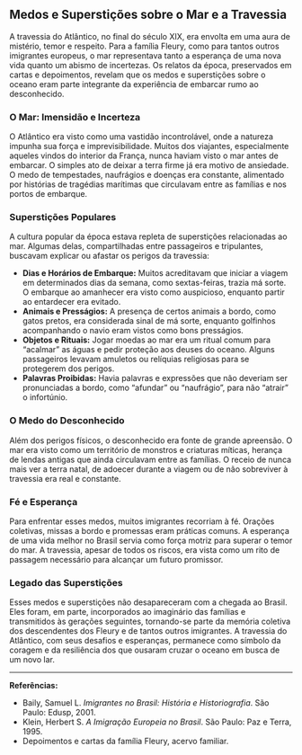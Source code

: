 ## Medos e Superstições sobre o Mar e a Travessia

A travessia do Atlântico, no final do século XIX, era envolta em uma aura de mistério, temor e respeito. Para a família Fleury, como para tantos outros imigrantes europeus, o mar representava tanto a esperança de uma nova vida quanto um abismo de incertezas. Os relatos da época, preservados em cartas e depoimentos, revelam que os medos e superstições sobre o oceano eram parte integrante da experiência de embarcar rumo ao desconhecido.

### O Mar: Imensidão e Incerteza

O Atlântico era visto como uma vastidão incontrolável, onde a natureza impunha sua força e imprevisibilidade. Muitos dos viajantes, especialmente aqueles vindos do interior da França, nunca haviam visto o mar antes de embarcar. O simples ato de deixar a terra firme já era motivo de ansiedade. O medo de tempestades, naufrágios e doenças era constante, alimentado por histórias de tragédias marítimas que circulavam entre as famílias e nos portos de embarque.

### Superstições Populares

A cultura popular da época estava repleta de superstições relacionadas ao mar. Algumas delas, compartilhadas entre passageiros e tripulantes, buscavam explicar ou afastar os perigos da travessia:

- **Dias e Horários de Embarque:** Muitos acreditavam que iniciar a viagem em determinados dias da semana, como sextas-feiras, trazia má sorte. O embarque ao amanhecer era visto como auspicioso, enquanto partir ao entardecer era evitado.
- **Animais e Presságios:** A presença de certos animais a bordo, como gatos pretos, era considerada sinal de má sorte, enquanto golfinhos acompanhando o navio eram vistos como bons presságios.
- **Objetos e Rituais:** Jogar moedas ao mar era um ritual comum para “acalmar” as águas e pedir proteção aos deuses do oceano. Alguns passageiros levavam amuletos ou relíquias religiosas para se protegerem dos perigos.
- **Palavras Proibidas:** Havia palavras e expressões que não deveriam ser pronunciadas a bordo, como “afundar” ou “naufrágio”, para não “atrair” o infortúnio.

### O Medo do Desconhecido

Além dos perigos físicos, o desconhecido era fonte de grande apreensão. O mar era visto como um território de monstros e criaturas míticas, herança de lendas antigas que ainda circulavam entre as famílias. O receio de nunca mais ver a terra natal, de adoecer durante a viagem ou de não sobreviver à travessia era real e constante.

### Fé e Esperança

Para enfrentar esses medos, muitos imigrantes recorriam à fé. Orações coletivas, missas a bordo e promessas eram práticas comuns. A esperança de uma vida melhor no Brasil servia como força motriz para superar o temor do mar. A travessia, apesar de todos os riscos, era vista como um rito de passagem necessário para alcançar um futuro promissor.

### Legado das Superstições

Esses medos e superstições não desapareceram com a chegada ao Brasil. Eles foram, em parte, incorporados ao imaginário das famílias e transmitidos às gerações seguintes, tornando-se parte da memória coletiva dos descendentes dos Fleury e de tantos outros imigrantes. A travessia do Atlântico, com seus desafios e esperanças, permanece como símbolo da coragem e da resiliência dos que ousaram cruzar o oceano em busca de um novo lar.

---

**Referências:**
- Baily, Samuel L. _Imigrantes no Brasil: História e Historiografia_. São Paulo: Edusp, 2001.
- Klein, Herbert S. _A Imigração Europeia no Brasil_. São Paulo: Paz e Terra, 1995.
- Depoimentos e cartas da família Fleury, acervo familiar.